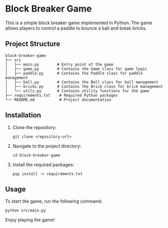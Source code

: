 # Block Breaker Game

This is a simple block breaker game implemented in Python. The game allows players to control a paddle to bounce a ball and break bricks. 

## Project Structure

```
block-breaker-game
├── src
│   ├── main.py        # Entry point of the game
│   ├── game.py        # Contains the Game class for game logic
│   ├── paddle.py      # Contains the Paddle class for paddle management
│   ├── ball.py        # Contains the Ball class for ball management
│   ├── bricks.py      # Contains the Brick class for brick management
│   └── utils.py       # Contains utility functions for the game
├── requirements.txt    # Required Python packages
└── README.md           # Project documentation
```

## Installation

1. Clone the repository:
   ```
   git clone <repository-url>
   ```
2. Navigate to the project directory:
   ```
   cd block-breaker-game
   ```
3. Install the required packages:
   ```
   pip install -r requirements.txt
   ```

## Usage

To start the game, run the following command:
```
python src/main.py
```

Enjoy playing the game!